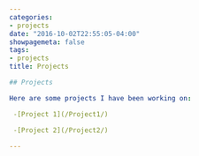 ```yaml
---
categories:
- projects
date: "2016-10-02T22:55:05-04:00"
showpagemeta: false
tags:
- projects
title: Projects

## Projects 

Here are some projects I have been working on:

 -[Project 1](/Project1/)

 -[Project 2](/Project2/)

---
```

